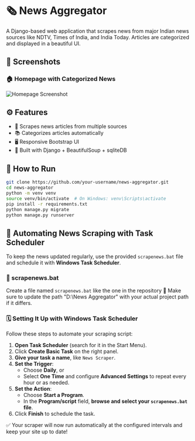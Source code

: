 # 🗞 News Aggregator

A Django-based web application that scrapes news from major Indian news sources like NDTV, Times of India, and India Today. Articles are categorized and displayed in a beautiful UI.

## 📸 Screenshots

### 🏠 Homepage with Categorized News
![Homepage Screenshot](images/websiteUI.png)

## ⚙️ Features

- 📰 Scrapes news articles from multiple sources
- 📚 Categorizes articles automatically
- 🖥️ Responsive Bootstrap UI
- 🧠 Built with Django + BeautifulSoup + sqliteDB

## 🚀 How to Run

```bash
git clone https://github.com/your-username/news-aggregator.git
cd news-aggregator
python -m venv venv
source venv/bin/activate  # On Windows: venv\Scripts\activate
pip install -r requirements.txt
python manage.py migrate
python manage.py runserver
```

## 🔁 Automating News Scraping with Task Scheduler

To keep the news updated regularly, use the provided `scrapenews.bat` file and schedule it with **Windows Task Scheduler**.

### 🧾 scrapenews.bat

Create a file named `scrapenews.bat` like the one in the repository
📍 Make sure to update the path "D:\News Aggregator" with your actual project path if it differs.

### 🗓 Setting It Up with Windows Task Scheduler

Follow these steps to automate your scraping script:

1. **Open Task Scheduler** (search for it in the Start Menu).
2. Click **Create Basic Task** on the right panel.
3. **Give your task a name**, like `News Scraper`.
4. **Set the Trigger**:
   - Choose **Daily**, or  
   - Select **One Time** and configure **Advanced Settings** to repeat every hour or as needed.
5. **Set the Action**:
   - Choose **Start a Program**.
   - In the **Program/script** field, **browse and select your `scrapenews.bat` file**.
6. Click **Finish** to schedule the task.

✅ Your scraper will now run automatically at the configured intervals and keep your site up to date!
